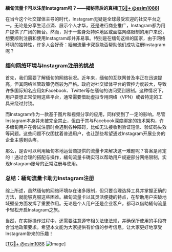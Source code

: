 **緬甸流量卡可以注册Instagram吗？——揭秘背后的真相[[TG💪+ @esim1088](https://t.me/s/esim1088)]**

在当今这个社交媒体主导的时代，Instagram无疑是全球最受欢迎的社交平台之一。无论是分享生活点滴、展示个人才华，还是进行商业推广，Instagram都为用户提供了广阔的舞台。然而，对于一些身处特殊地区或面临网络限制的用户来说，想要顺利注册和使用Instagram却并非易事。特别是在缅甸这样的国家，由于网络环境的独特性，许多人会好奇：緬甸流量卡究竟能否帮助他们成功注册Instagram呢？

### 缅甸网络环境与Instagram注册的挑战

首先，我们需要了解缅甸的网络状况。近年来，缅甸的互联网普及率正在迅速提高，但其网络监管政策仍然较为严格。政府对社交媒体平台的管控力度较大，导致许多国际知名应用如Facebook、Twitter等在缅甸的访问受到限制。这种情况下，用户要想正常使用这些平台，通常需要借助虚拟专用网络（VPN）或者特定的工具来绕过封锁。

而Instagram作为一款基于图片和视频分享的应用，同样受到了一定的影响。尽管Instagram本身并未被完全禁止，但由于其与Facebook深度绑定的技术架构，许多缅甸用户在尝试注册时会遇到各种障碍，比如无法接收到验证短信、验证码失效等问题。这些问题不仅困扰着普通用户，也让那些希望通过Instagram开展业务的企业主感到头疼。

那么，是否可以利用緬甸本地运营商提供的流量卡来解决这一难题呢？答案是肯定的！通过合理的搭配与操作，緬甸流量卡确实可以帮助用户规避部分网络限制，实现Instagram账号的正常注册与使用。

### 总结：緬甸流量卡助力Instagram注册

综上所述，虽然缅甸的网络环境存在诸多限制，但只要合理选择工具并掌握正确的方法，就能够克服这些困难。緬甸流量卡以其灵活便捷的特点，在帮助用户突破地域壁垒方面发挥了重要作用。无论是个人用户还是企业客户，都可以借助緬甸流量卡轻松开启Instagram之旅。

当然，在实际操作过程中，还需要注意遵守相关法律法规，并确保所使用的手段符合当地政策要求。希望本文能为大家提供有价值的参考信息，让大家更好地享受Instagram带来的乐趣！

[[TG💪+ @esim1088](https://t.me/s/esim1088) ![Image](https://i.postimg.cc/4NQfJmqS/Snipaste-2025-05-13-00-14-12.png)]